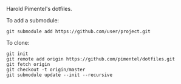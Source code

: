 Harold Pimentel's dotfiles.

To add a submodule:

    git submodule add https://github.com/user/project.git

To clone:

    git init
    git remote add origin https://github.com/pimentel/dotfiles.git
    git fetch origin
    git checkout -t origin/master
    git submodule update --init --recursive
